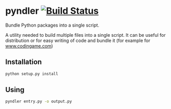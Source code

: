 # pyndler [![Build Status](https://travis-ci.org/dimastark/pyndler.svg?branch=master)](https://travis-ci.org/dimastark/pyndler)

Bundle Python packages into a single script.

A utility needed to build multiple files into a single script.
It can be useful for distribution or for easy writing of code
and bundle it (for example for www.codingame.com)

Installation
------------

```bash
python setup.py install
```

Using
-----

```bash
pyndler entry.py -o output.py
```
